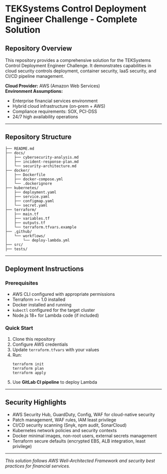 # TEKSystems Control Deployment Engineer Challenge - Complete Solution

## Repository Overview

This repository provides a comprehensive solution for the TEKSystems Control Deployment Engineer Challenge. It demonstrates capabilities in cloud security controls deployment, container security, IaaS security, and CI/CD pipeline management.

**Cloud Provider:** AWS (Amazon Web Services)  
**Environment Assumptions:**  
- Enterprise financial services environment  
- Hybrid cloud infrastructure (on-prem + AWS)  
- Compliance requirements: SOX, PCI-DSS  
- 24/7 high availability operations  

---

## Repository Structure

```
├── README.md
├── docs/
│   ├── cybersecurity-analysis.md
│   ├── incident-response-plan.md
│   └── security-architecture.md
├── docker/
│   ├── Dockerfile
│   ├── docker-compose.yml
│   └── .dockerignore
├── kubernetes/
│   ├── deployment.yaml
│   ├── service.yaml
│   ├── configmap.yaml
│   └── secret.yaml
├── terraform/
│   ├── main.tf
│   ├── variables.tf
│   ├── outputs.tf
│   └── terraform.tfvars.example
├── .github/
│   └── workflows/
│       └── deploy-lambda.yml
├── src/
├── tests/
```

---

## Deployment Instructions

### Prerequisites
- AWS CLI configured with appropriate permissions  
- Terraform >= 1.0 installed  
- Docker installed and running  
- `kubectl` configured for the target cluster  
- Node.js 18+ for Lambda code (if included)

### Quick Start
1. Clone this repository  
2. Configure AWS credentials  
3. Update `terraform.tfvars` with your values  
4. Run:
   ```
   terraform init
   terraform plan
   terraform apply
   ```
5. Use **GitLab CI pipeline** to deploy Lambda  

---

## Security Highlights

- AWS Security Hub, GuardDuty, Config, WAF for cloud-native security  
- Patch management, WAF rules, IAM least privilege  
- CI/CD security scanning (Snyk, npm audit, SonarCloud)  
- Kubernetes network policies and security contexts  
- Docker minimal images, non-root users, external secrets management  
- Terraform secure defaults (encrypted EBS, ALB integration, least privilege)

---

*This solution follows AWS Well-Architected Framework and security best practices for financial services.*
